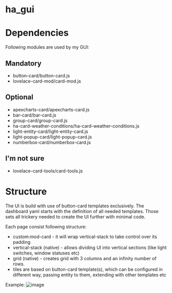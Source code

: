 # ha_gui

# Dependencies
Following modules are used by my GUI:
## Mandatory
* button-card/button-card.js
* lovelace-card-mod/card-mod.js
## Optional
* apexcharts-card/apexcharts-card.js
* bar-card/bar-card.js
* group-card/group-card.js
* ha-card-weather-conditions/ha-card-weather-conditions.js
* light-entity-card/light-entity-card.js
* light-popup-card/light-popup-card.js
* numberbox-card/numberbox-card.js

## I'm not sure
* lovelace-card-tools/card-tools.js

# Structure
The UI is build with use of button-card templates exclusively. The dashboard yaml starts with the definition of all needed templates. Those sets all trickery needed to create the UI further with minimal code.

Each page consist following structure:
* custom:mod-card - it will wrap vertical-stack to take control over its padding
* vertical-stack (native) - allows dividing UI into vertical sections (like light switches, window statuses etc) 
* grid (native) - creates grid with 3 columns and an infinity number of rows.
* tiles are based on button-card template(s), which can be configured in different way, passing entity to them, extending with other templates etc



Example:
![image](https://github.com/michalk-k/ha_gui/assets/7868445/4f9ecd36-a5a6-4fa0-9ea6-1d48319eae1b)


   

